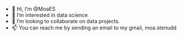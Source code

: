 - 👋 Hi, I’m @MoaES
- 👀 I’m interested in data science
- 💞️ I’m looking to collaborate on data projects. 
- 📫 You can reach me by sending an email to my gmail, moa.stenudd

<!---
MoaES/MoaES is a ✨ special ✨ repository because its `README.md` (this file) appears on your GitHub profile.
You can click the Preview link to take a look at your changes.
--->
